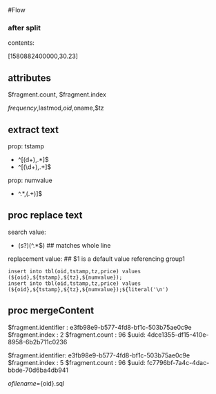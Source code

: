 
#Flow


### after split

contents:

[1580882400000,30.23]

## attributes

$fragment.count, $fragment.index

$frequency,$lastmod,$oid,$oname,$tz

## extract text



prop: tstamp
* ^[(d+),.*]$
* ^\[(\d+),.+\]$

prop: numvalue 
* ^.*,(.+)]$


## proc replace text
search value:
* (s?)(^.*$)  ## matches whole line

replacement value:  ## $1  is a default value referencing group1

```
insert into tbl(oid,tstamp,tz,price) values (${oid},${tstamp},${tz},${numvalue});
insert into tbl(oid,tstamp,tz,price) values (${oid},${tstamp},${tz},${numvalue});${literal('\n')
```

## proc mergeContent

$fragment.identifier : e3fb98e9-b577-4fd8-bf1c-503b75ae0c9e
$fragment.index  : 2
$fragment.count   : 96
$uuid:  4dce1355-df15-410e-8958-6b2b711c0236


$fragment.identifier: e3fb98e9-b577-4fd8-bf1c-503b75ae0c9e
$fragment.index  : 5
$fragment.count   : 96
$uuid: fc7796bf-7a4c-4dac-bbde-70d6ba4db941


$ofilename=${oid}.sql


